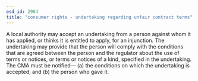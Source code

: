 ```yaml
---
esd_id: 2984
title: "consumer rights - undertaking regarding unfair contract terms"
---
```


A local authority may accept an undertaking from a person against whom it has applied, or thinks it is entitled to apply, for an injunction.
The undertaking may provide that the person will comply with the conditions that are agreed between the person and the regulator about the use of terms or notices, or terms or notices of a kind, specified in the undertaking.
The CMA must be notified—
(a) the conditions on which the undertaking is accepted, and
(b) the person who gave it.

